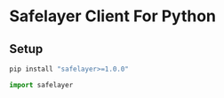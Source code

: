 # Safelayer Client For Python

## Setup
```bash
pip install "safelayer>=1.0.0"
```
```python
import safelayer 
```
